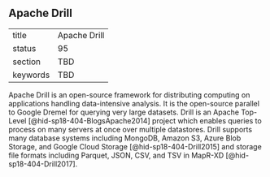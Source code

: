 ## Apache Drill


|          |              |
| -------- | ------------ |
| title    | Apache Drill |
| status   | 95           |
| section  | TBD          |
| keywords | TBD          |




Apache Drill is an open-source framework for distributing computing on
applications handling data-intensive analysis. It is the open-source
parallel to Google Dremel for querying very large datasets. Drill is an
Apache Top-Level [@hid-sp18-404-BlogsApache2014] project which enables
queries to process on many servers at once over multiple datastores.
Drill supports many database systems including MongoDB, Amazon S3, Azure
Blob Storage, and Google Cloud Storage [@hid-sp18-404-Drill2015] and
storage file formats including Parquet, JSON, CSV, and TSV in
MapR-XD [@hid-sp18-404-Drill2017].
